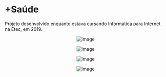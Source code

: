 # +Saúde

Projeto desenvolvido enquanto estava cursando Informatica para Internet na Etec, em 2019.
<center>
  
  ![image](https://user-images.githubusercontent.com/105740700/169308674-9c3c8904-69e7-4914-a2e2-d321127b6647.png)

  ![image](https://user-images.githubusercontent.com/105740700/169309838-fc813a31-b3c1-4904-9142-e3e94f1f27bd.png)

  ![image](https://user-images.githubusercontent.com/105740700/169310026-7043dcab-28c9-4392-96ff-841b3cd02c04.png)

  ![image](https://user-images.githubusercontent.com/105740700/169310070-27e15e5c-53b5-4325-b5e7-6fa37eeb79ae.png)

</center>
